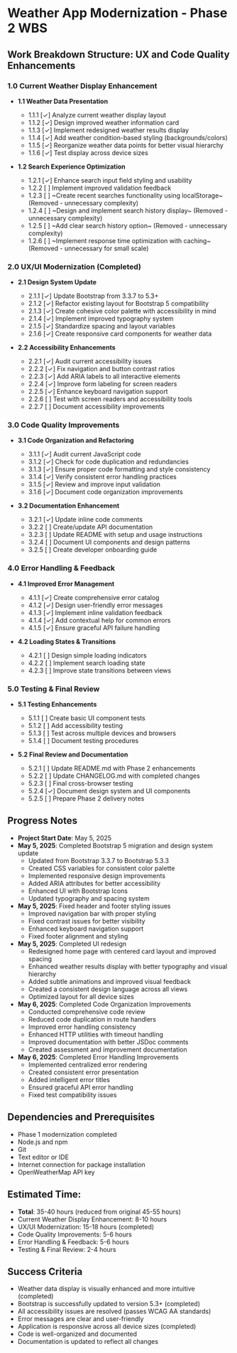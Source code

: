 # Weather App Modernization - Phase 2 WBS

## Work Breakdown Structure: UX and Code Quality Enhancements

### 1.0 Current Weather Display Enhancement
- **1.1 Weather Data Presentation**
  - 1.1.1 [✓] Analyze current weather display layout
  - 1.1.2 [✓] Design improved weather information card
  - 1.1.3 [✓] Implement redesigned weather results display
  - 1.1.4 [✓] Add weather condition-based styling (backgrounds/colors)
  - 1.1.5 [✓] Reorganize weather data points for better visual hierarchy
  - 1.1.6 [✓] Test display across device sizes

- **1.2 Search Experience Optimization**
  - 1.2.1 [✓] Enhance search input field styling and usability
  - 1.2.2 [ ] Implement improved validation feedback
  - 1.2.3 [ ] ~Create recent searches functionality using localStorage~ (Removed - unnecessary complexity)
  - 1.2.4 [ ] ~Design and implement search history display~ (Removed - unnecessary complexity)
  - 1.2.5 [ ] ~Add clear search history option~ (Removed - unnecessary complexity)
  - 1.2.6 [ ] ~Implement response time optimization with caching~ (Removed - unnecessary for small scale)

### 2.0 UX/UI Modernization (Completed)
- **2.1 Design System Update**
  - 2.1.1 [✓] Update Bootstrap from 3.3.7 to 5.3+
  - 2.1.2 [✓] Refactor existing layout for Bootstrap 5 compatibility
  - 2.1.3 [✓] Create cohesive color palette with accessibility in mind
  - 2.1.4 [✓] Implement improved typography system
  - 2.1.5 [✓] Standardize spacing and layout variables
  - 2.1.6 [✓] Create responsive card components for weather data

- **2.2 Accessibility Enhancements**
  - 2.2.1 [✓] Audit current accessibility issues
  - 2.2.2 [✓] Fix navigation and button contrast ratios
  - 2.2.3 [✓] Add ARIA labels to all interactive elements
  - 2.2.4 [✓] Improve form labeling for screen readers
  - 2.2.5 [✓] Enhance keyboard navigation support
  - 2.2.6 [ ] Test with screen readers and accessibility tools
  - 2.2.7 [ ] Document accessibility improvements

### 3.0 Code Quality Improvements
- **3.1 Code Organization and Refactoring**
  - 3.1.1 [✓] Audit current JavaScript code
  - 3.1.2 [✓] Check for code duplication and redundancies
  - 3.1.3 [✓] Ensure proper code formatting and style consistency
  - 3.1.4 [✓] Verify consistent error handling practices
  - 3.1.5 [✓] Review and improve input validation
  - 3.1.6 [✓] Document code organization improvements

- **3.2 Documentation Enhancement**
  - 3.2.1 [✓] Update inline code comments
  - 3.2.2 [ ] Create/update API documentation
  - 3.2.3 [ ] Update README with setup and usage instructions
  - 3.2.4 [ ] Document UI components and design patterns
  - 3.2.5 [ ] Create developer onboarding guide

### 4.0 Error Handling & Feedback
- **4.1 Improved Error Management**
  - 4.1.1 [✓] Create comprehensive error catalog
  - 4.1.2 [✓] Design user-friendly error messages
  - 4.1.3 [✓] Implement inline validation feedback
  - 4.1.4 [✓] Add contextual help for common errors
  - 4.1.5 [✓] Ensure graceful API failure handling

- **4.2 Loading States & Transitions**
  - 4.2.1 [ ] Design simple loading indicators
  - 4.2.2 [ ] Implement search loading state
  - 4.2.3 [ ] Improve state transitions between views

### 5.0 Testing & Final Review
- **5.1 Testing Enhancements**
  - 5.1.1 [ ] Create basic UI component tests
  - 5.1.2 [ ] Add accessibility testing
  - 5.1.3 [ ] Test across multiple devices and browsers
  - 5.1.4 [ ] Document testing procedures

- **5.2 Final Review and Documentation**
  - 5.2.1 [ ] Update README.md with Phase 2 enhancements
  - 5.2.2 [ ] Update CHANGELOG.md with completed changes
  - 5.2.3 [ ] Final cross-browser testing
  - 5.2.4 [✓] Document design system and UI components
  - 5.2.5 [ ] Prepare Phase 2 delivery notes

## Progress Notes
- **Project Start Date**: May 5, 2025
- **May 5, 2025**: Completed Bootstrap 5 migration and design system update
  - Updated from Bootstrap 3.3.7 to Bootstrap 5.3.3
  - Created CSS variables for consistent color palette
  - Implemented responsive design improvements
  - Added ARIA attributes for better accessibility
  - Enhanced UI with Bootstrap Icons
  - Updated typography and spacing system
- **May 5, 2025**: Fixed header and footer styling issues
  - Improved navigation bar with proper styling
  - Fixed contrast issues for better visibility
  - Enhanced keyboard navigation support
  - Fixed footer alignment and styling
- **May 5, 2025**: Completed UI redesign
  - Redesigned home page with centered card layout and improved spacing
  - Enhanced weather results display with better typography and visual hierarchy
  - Added subtle animations and improved visual feedback
  - Created a consistent design language across all views
  - Optimized layout for all device sizes
- **May 6, 2025**: Completed Code Organization Improvements
  - Conducted comprehensive code review
  - Reduced code duplication in route handlers
  - Improved error handling consistency
  - Enhanced HTTP utilities with timeout handling
  - Improved documentation with better JSDoc comments
  - Created assessment and improvement documentation
- **May 6, 2025**: Completed Error Handling Improvements
  - Implemented centralized error rendering
  - Created consistent error presentation
  - Added intelligent error titles
  - Ensured graceful API error handling
  - Fixed test compatibility issues

## Dependencies and Prerequisites
- Phase 1 modernization completed
- Node.js and npm
- Git
- Text editor or IDE
- Internet connection for package installation
- OpenWeatherMap API key

## Estimated Time: 
- **Total**: 35-40 hours (reduced from original 45-55 hours)
- Current Weather Display Enhancement: 8-10 hours
- UX/UI Modernization: 15-18 hours (completed)
- Code Quality Improvements: 5-6 hours
- Error Handling & Feedback: 5-6 hours
- Testing & Final Review: 2-4 hours

## Success Criteria
- Weather data display is visually enhanced and more intuitive (completed)
- Bootstrap is successfully updated to version 5.3+ (completed)
- All accessibility issues are resolved (passes WCAG AA standards)
- Error messages are clear and user-friendly
- Application is responsive across all device sizes (completed)
- Code is well-organized and documented
- Documentation is updated to reflect all changes 